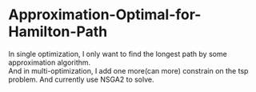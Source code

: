 # Approximation-Optimal-for-Hamilton-Path
In single optimization, I only want to find the longest path by some approximation algorithm.  
And in multi-optimization, I add one more(can more) constrain on the tsp problem. And currently use NSGA2 to solve.
